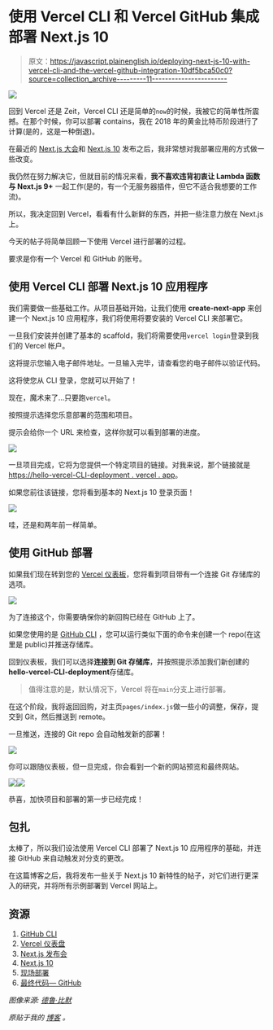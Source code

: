 # 使用 Vercel CLI 和 Vercel GitHub 集成部署 Next.js 10

> 原文：<https://javascript.plainenglish.io/deploying-next-js-10-with-vercel-cli-and-the-vercel-github-integration-10df5bca50c0?source=collection_archive---------11----------------------->

![](img/142a5a15ddf81e48f3d74e1db8da862e.png)

回到 Vercel 还是 Zeit，Vercel CLI 还是简单的`now`的时候，我被它的简单性所震撼。在那个时候，你可以部署 contains，我在 2018 年的黄金比特币阶段进行了计算(是的，这是一种倒退)。

在最近的 [Next.js 大会](https://nextjs.org/conf/stage/n)和 [Next.js 10](https://nextjs.org/blog/next-10) 发布之后，我非常想对我部署应用的方式做一些改变。

我仍然在努力解决它，但就目前的情况来看，**我不喜欢违背初衷让 Lambda 函数与 Next.js 9+** 一起工作(是的，有一个无服务器插件，但它不适合我想要的工作流)。

所以，我决定回到 Vercel，看看有什么新鲜的东西，并把一些注意力放在 Next.js 上。

今天的帖子将简单回顾一下使用 Vercel 进行部署的过程。

要求是你有一个 Vercel 和 GitHub 的账号。

## 使用 Vercel CLI 部署 Next.js 10 应用程序

我们需要做一些基础工作。从项目基础开始，让我们使用 **create-next-app** 来创建一个 Next.js 10 应用程序，我们将使用将要安装的 Vercel CLI 来部署它。

一旦我们安装并创建了基本的 scaffold，我们将需要使用`vercel login`登录到我们的 Vercel 帐户。

这将提示您输入电子邮件地址。一旦输入完毕，请查看您的电子邮件以验证代码。

这将使您从 CLI 登录，您就可以开始了！

现在，魔术来了…只要跑`vercel`。

按照提示选择您乐意部署的范围和项目。

提示会给你一个 URL 来检查，这样你就可以看到部署的进度。

![](img/54ed66d9ed2131fbcbad1457f03a17dc.png)

一旦项目完成，它将为您提供一个特定项目的链接。对我来说，那个链接就是[https://hello-vercel-CLI-deployment . vercel . app](https://hello-vercel-cli-deployment.vercel.app)。

如果您前往该链接，您将看到基本的 Next.js 10 登录页面！

![](img/9a42f84e7f1069ae4264a3b4009ab8e6.png)

哇，还是和两年前一样简单。

## 使用 GitHub 部署

如果我们现在转到您的 [Vercel 仪表板](https://vercel.com/dashboard)，您将看到项目带有一个连接 Git 存储库的选项。

![](img/17ad28b473fdef36235c3598053a40ac.png)

为了连接这个，你需要确保你的新回购已经在 GitHub 上了。

如果您使用的是 [GitHub CLI](https://github.com/cli/cli) ，您可以运行类似下面的命令来创建一个 repo(在这里是 public)并推送存储库。

回到仪表板，我们可以选择**连接到 Git 存储库**，并按照提示添加我们新创建的**hello-vercel-CLI-deployment**存储库。

> 值得注意的是，默认情况下，Vercel 将在`main`分支上进行部署。

在这个阶段，我将返回回购，对主页`pages/index.js`做一些小的调整，保存，提交到 Git，然后推送到 remote。

一旦推送，连接的 Git repo 会自动触发新的部署！

![](img/63860622754037ed3c9dca62a0ed800b.png)

你可以跟随仪表板，但一旦完成，你会看到一个新的网站预览和最终网站。

![](img/a770052b9f922653a2f34ac5bd8edf8e.png)![](img/3deb1b6f1f25f4ad01fae4885abb0748.png)

恭喜，加快项目和部署的第一步已经完成！

## 包扎

太棒了，所以我们设法使用 Vercel CLI 部署了 Next.js 10 应用程序的基础，并连接 GitHub 来自动触发对分支的更改。

在这篇博客之后，我将发布一些关于 Next.js 10 新特性的帖子，对它们进行更深入的研究，并将所有示例部署到 Vercel 网站上。

## 资源

1.  [GitHub CLI](https://github.com/cli/cli)
2.  [Vercel 仪表盘](https://vercel.com/dashboard)
3.  [Next.js 发布会](https://nextjs.org/conf/stage/n)
4.  [Next.js 10](https://nextjs.org/blog/next-10)
5.  [现场部署](https://hello-vercel-cli-deployment.vercel.app)
6.  [最终代码— GitHub](https://github.com/okeeffed/hello-vercel-cli-deployment)

*图像来源:* [*德鲁·比默*](https://unsplash.com/@drew_beamer)

*原贴于我的* [*博客*](https://blog.dennisokeeffe.com/blog/2020-11-05-deploying-with-vercel-cli/) *。*